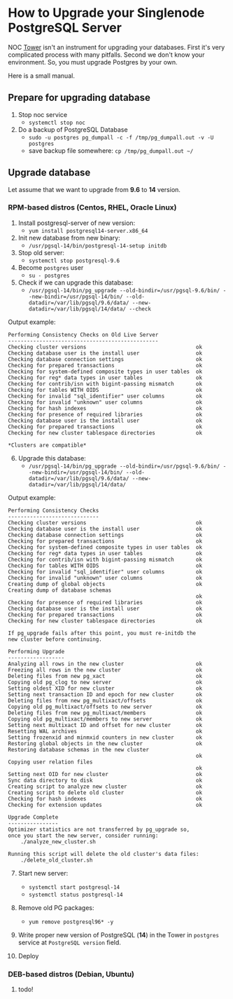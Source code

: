 # How to Upgrade your Singlenode PostgreSQL Server

NOC [Tower](https://code.getnoc.com/noc/tower/) isn't an instrument for upgrading your databases. 
First it's very complicated process with many pitfalls. Second we don't know your environment. 
So, you must upgrade Postgres by your own.

Here is a small manual.

## Prepare for upgrading database

1. Stop noc service
   - `systemctl stop noc`
2. Do a backup of PostgreSQL Database
   - `sudo -u postgres pg_dumpall -c -f /tmp/pg_dumpall.out -v -U postgres`
   - save backup file somewhere: `cp /tmp/pg_dumpall.out ~/`

## Upgrade database

Let assume that we want to upgrade from **9.6** to **14** version.

### RPM-based distros (Centos, RHEL, Oracle Linux)

1. Install postgresql-server of new version:
   - `yum install postgresql14-server.x86_64`
2. Init new database from new binary:
   - `/usr/pgsql-14/bin/postgresql-14-setup initdb`
3. Stop old server:
   - `systemctl stop postgresql-9.6`
4. Become `postgres` user
   - `su - postgres`
5. Check if we can upgrade this database:
   - `/usr/pgsql-14/bin/pg_upgrade --old-bindir=/usr/pgsql-9.6/bin/ --new-bindir=/usr/pgsql-14/bin/ --old-datadir=/var/lib/pgsql/9.6/data/ --new-datadir=/var/lib/pgsql/14/data/ --check`

Output example: 
```
Performing Consistency Checks on Old Live Server
------------------------------------------------
Checking cluster versions                                   ok
Checking database user is the install user                  ok
Checking database connection settings                       ok
Checking for prepared transactions                          ok
Checking for system-defined composite types in user tables  ok
Checking for reg* data types in user tables                 ok
Checking for contrib/isn with bigint-passing mismatch       ok
Checking for tables WITH OIDS                               ok
Checking for invalid "sql_identifier" user columns          ok
Checking for invalid "unknown" user columns                 ok
Checking for hash indexes                                   ok
Checking for presence of required libraries                 ok
Checking database user is the install user                  ok
Checking for prepared transactions                          ok
Checking for new cluster tablespace directories             ok

*Clusters are compatible*
```
6. Upgrade this database:
   - `/usr/pgsql-14/bin/pg_upgrade --old-bindir=/usr/pgsql-9.6/bin/ --new-bindir=/usr/pgsql-14/bin/ --old-datadir=/var/lib/pgsql/9.6/data/ --new-datadir=/var/lib/pgsql/14/data/`

Output example:
```
Performing Consistency Checks
-----------------------------
Checking cluster versions                                   ok
Checking database user is the install user                  ok
Checking database connection settings                       ok
Checking for prepared transactions                          ok
Checking for system-defined composite types in user tables  ok
Checking for reg* data types in user tables                 ok
Checking for contrib/isn with bigint-passing mismatch       ok
Checking for tables WITH OIDS                               ok
Checking for invalid "sql_identifier" user columns          ok
Checking for invalid "unknown" user columns                 ok
Creating dump of global objects                             ok
Creating dump of database schemas
                                                            ok
Checking for presence of required libraries                 ok
Checking database user is the install user                  ok
Checking for prepared transactions                          ok
Checking for new cluster tablespace directories             ok

If pg_upgrade fails after this point, you must re-initdb the
new cluster before continuing.

Performing Upgrade
------------------
Analyzing all rows in the new cluster                       ok
Freezing all rows in the new cluster                        ok
Deleting files from new pg_xact                             ok
Copying old pg_clog to new server                           ok
Setting oldest XID for new cluster                          ok
Setting next transaction ID and epoch for new cluster       ok
Deleting files from new pg_multixact/offsets                ok
Copying old pg_multixact/offsets to new server              ok
Deleting files from new pg_multixact/members                ok
Copying old pg_multixact/members to new server              ok
Setting next multixact ID and offset for new cluster        ok
Resetting WAL archives                                      ok
Setting frozenxid and minmxid counters in new cluster       ok
Restoring global objects in the new cluster                 ok
Restoring database schemas in the new cluster
                                                            ok
Copying user relation files
                                                            ok
Setting next OID for new cluster                            ok
Sync data directory to disk                                 ok
Creating script to analyze new cluster                      ok
Creating script to delete old cluster                       ok
Checking for hash indexes                                   ok
Checking for extension updates                              ok

Upgrade Complete
----------------
Optimizer statistics are not transferred by pg_upgrade so,
once you start the new server, consider running:
    ./analyze_new_cluster.sh

Running this script will delete the old cluster's data files:
    ./delete_old_cluster.sh
```

7. Start new server:
   - `systemctl start postgresql-14`
   - `systemctl status postgresql-14`

8. Remove old PG packages:
   - `yum remove postgresql96* -y`

9. Write proper new version of PostgreSQL (**14**) in the Tower in `postgres` service at `PostgreSQL version` field.
10. Deploy

### DEB-based distros (Debian, Ubuntu)

1. todo!
